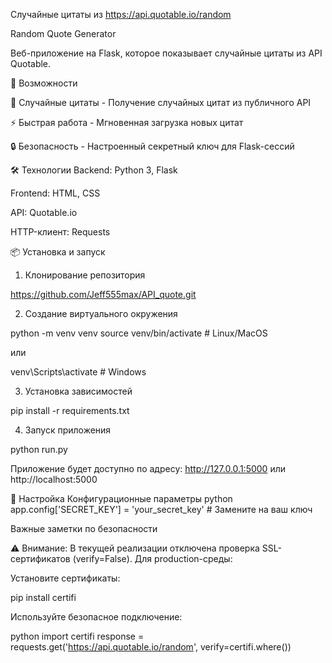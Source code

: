 Случайные цитаты из https://api.quotable.io/random

Random Quote Generator

Веб-приложение на Flask, которое показывает случайные цитаты из API Quotable. 

🚀 Возможности

📖 Случайные цитаты - Получение случайных цитат из публичного API

⚡ Быстрая работа - Мгновенная загрузка новых цитат

🔒 Безопасность - Настроенный секретный ключ для Flask-сессий

🛠️ Технологии
Backend: Python 3, Flask

Frontend: HTML, CSS 

API: Quotable.io

HTTP-клиент: Requests

📦 Установка и запуск
1. Клонирование репозитория

https://github.com/Jeff555max/API_quote.git

2. Создание виртуального окружения

python -m venv venv
source venv/bin/activate  # Linux/MacOS

или

venv\Scripts\activate     # Windows

3. Установка зависимостей

pip install -r requirements.txt

4. Запуск приложения

python run.py

Приложение будет доступно по адресу: http://127.0.0.1:5000 или http://localhost:5000

🔧 Настройка
Конфигурационные параметры
python
app.config['SECRET_KEY'] = 'your_secret_key'  # Замените на ваш ключ

Важные заметки по безопасности

⚠️ Внимание: В текущей реализации отключена проверка SSL-сертификатов (verify=False). Для production-среды:

Установите сертификаты:

pip install certifi

Используйте безопасное подключение:

python
import certifi
response = requests.get('https://api.quotable.io/random', verify=certifi.where())





